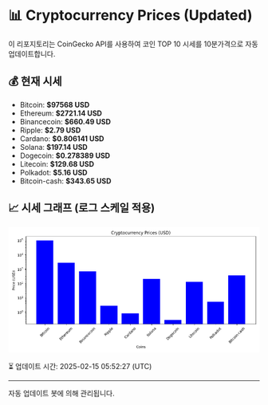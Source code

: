 
# 📊 Cryptocurrency Prices (Updated)

이 리포지토리는 CoinGecko API를 사용하여 코인 TOP 10 시세를 10분가격으로 자동 업데이트합니다.

## 💰 현재 시세
- Bitcoin: **$97568 USD**
- Ethereum: **$2721.14 USD**
- Binancecoin: **$660.49 USD**
- Ripple: **$2.79 USD**
- Cardano: **$0.806141 USD**
- Solana: **$197.14 USD**
- Dogecoin: **$0.278389 USD**
- Litecoin: **$129.68 USD**
- Polkadot: **$5.16 USD**
- Bitcoin-cash: **$343.65 USD**

## 📈 시세 그래프 (로그 스케일 적용)
![Crypto Prices](crypto_prices.png)

⏳ 업데이트 시간: 2025-02-15 05:52:27 (UTC)

---
자동 업데이트 봇에 의해 관리됩니다.
